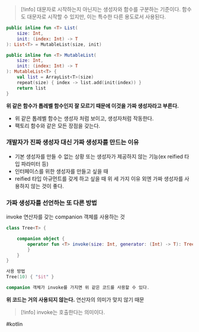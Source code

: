 > [!info] 대문자로 시작하는지 아닌지는 생성자와 함수를 구분하는 기준이다.
> 함수도 대문자로 시작할 수 있지만, 이는 특수한 다른 용도로서 사용된다.
> 
> 

``` kotlin
public inline fun <T> List(
	size: Int,
	init: (index: Int) -> T
): List<T> = MutableList(size, init)

public inline fun <T> MutableList(
	size: Int,
	init: (index: Int) -> T
): MutableList<T> {
	val list = ArrayList<T>(size)
	repeat(size) { index -> list.add(init(index)) }
	return list
}
```
**위 같은 함수가 톱레벨 함수인지 잘 모르기 때문에 이것을 가짜 생성자라고 부른다.**
- 위 같은 톱레벨 함수는 생성자 처럼 보이고, 생성자처럼 작동한다.
- 팩토리 함수와 같은 모든 장점을 갖는다.
### 개발자가 진짜 생성자 대신 가짜 생성자를 만드는 이유
- 기본 생성자를 만들 수 없는 상황 또는 생성자가 제공하지 않는 기능(ex reified 타입 파라미터 등)
- 인터페이스를 위한 생성자를 만들고 싶을 때
- reified 타입 아규먼트를 갖게 하고 싶을 때
위 세 가지 이유 외엔 가짜 생성자를 사용하지 않는 것이 좋다.
### 가짜 생성자를 선언하는 또 다른 방법
invoke 연산자를 갖는 companion 객체를 사용하는 것

``` kotlin
class Tree<T> {

	companion object {
		operator fun <T> invoke(size: Int, generator: (Int) -> T): Tree<T> {
		}
	}
}

사용 방법
Tree(10) { "$it" }

companion 객체가 invoke를 가지면 위 같은 코드를 사용할 수 있다.
```

**위 코드는 거의 사용되지 않는다.** 연산자의 의미가 맞지 않기 때문

> [!info] invoke는 호출한다는 의미이다.

#kotlin 